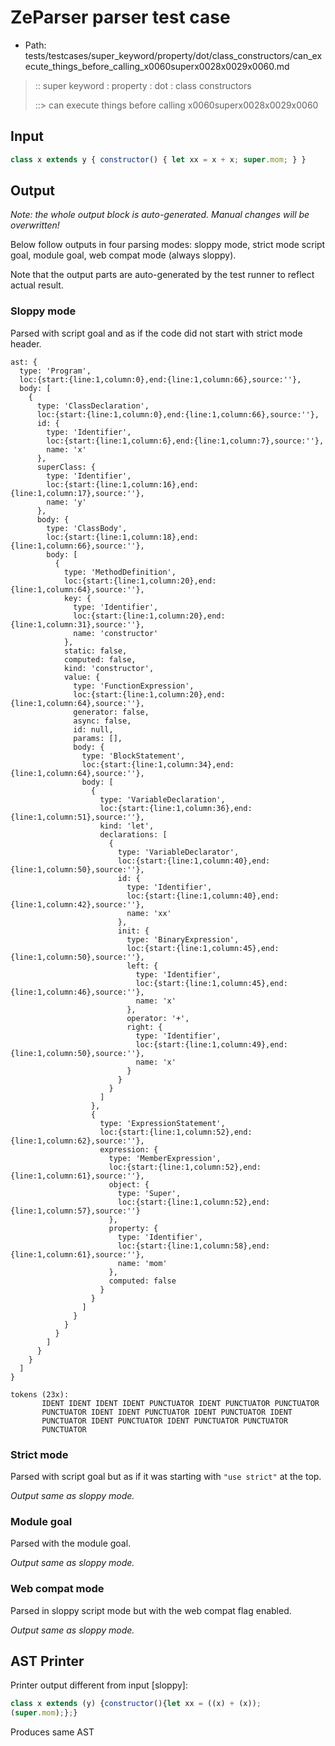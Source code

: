 # ZeParser parser test case

- Path: tests/testcases/super_keyword/property/dot/class_constructors/can_execute_things_before_calling_x0060superx0028x0029x0060.md

> :: super keyword : property : dot : class constructors
>
> ::> can execute things before calling x0060superx0028x0029x0060

## Input

`````js
class x extends y { constructor() { let xx = x + x; super.mom; } }
`````

## Output

_Note: the whole output block is auto-generated. Manual changes will be overwritten!_

Below follow outputs in four parsing modes: sloppy mode, strict mode script goal, module goal, web compat mode (always sloppy).

Note that the output parts are auto-generated by the test runner to reflect actual result.

### Sloppy mode

Parsed with script goal and as if the code did not start with strict mode header.

`````
ast: {
  type: 'Program',
  loc:{start:{line:1,column:0},end:{line:1,column:66},source:''},
  body: [
    {
      type: 'ClassDeclaration',
      loc:{start:{line:1,column:0},end:{line:1,column:66},source:''},
      id: {
        type: 'Identifier',
        loc:{start:{line:1,column:6},end:{line:1,column:7},source:''},
        name: 'x'
      },
      superClass: {
        type: 'Identifier',
        loc:{start:{line:1,column:16},end:{line:1,column:17},source:''},
        name: 'y'
      },
      body: {
        type: 'ClassBody',
        loc:{start:{line:1,column:18},end:{line:1,column:66},source:''},
        body: [
          {
            type: 'MethodDefinition',
            loc:{start:{line:1,column:20},end:{line:1,column:64},source:''},
            key: {
              type: 'Identifier',
              loc:{start:{line:1,column:20},end:{line:1,column:31},source:''},
              name: 'constructor'
            },
            static: false,
            computed: false,
            kind: 'constructor',
            value: {
              type: 'FunctionExpression',
              loc:{start:{line:1,column:20},end:{line:1,column:64},source:''},
              generator: false,
              async: false,
              id: null,
              params: [],
              body: {
                type: 'BlockStatement',
                loc:{start:{line:1,column:34},end:{line:1,column:64},source:''},
                body: [
                  {
                    type: 'VariableDeclaration',
                    loc:{start:{line:1,column:36},end:{line:1,column:51},source:''},
                    kind: 'let',
                    declarations: [
                      {
                        type: 'VariableDeclarator',
                        loc:{start:{line:1,column:40},end:{line:1,column:50},source:''},
                        id: {
                          type: 'Identifier',
                          loc:{start:{line:1,column:40},end:{line:1,column:42},source:''},
                          name: 'xx'
                        },
                        init: {
                          type: 'BinaryExpression',
                          loc:{start:{line:1,column:45},end:{line:1,column:50},source:''},
                          left: {
                            type: 'Identifier',
                            loc:{start:{line:1,column:45},end:{line:1,column:46},source:''},
                            name: 'x'
                          },
                          operator: '+',
                          right: {
                            type: 'Identifier',
                            loc:{start:{line:1,column:49},end:{line:1,column:50},source:''},
                            name: 'x'
                          }
                        }
                      }
                    ]
                  },
                  {
                    type: 'ExpressionStatement',
                    loc:{start:{line:1,column:52},end:{line:1,column:62},source:''},
                    expression: {
                      type: 'MemberExpression',
                      loc:{start:{line:1,column:52},end:{line:1,column:61},source:''},
                      object: {
                        type: 'Super',
                        loc:{start:{line:1,column:52},end:{line:1,column:57},source:''}
                      },
                      property: {
                        type: 'Identifier',
                        loc:{start:{line:1,column:58},end:{line:1,column:61},source:''},
                        name: 'mom'
                      },
                      computed: false
                    }
                  }
                ]
              }
            }
          }
        ]
      }
    }
  ]
}

tokens (23x):
       IDENT IDENT IDENT IDENT PUNCTUATOR IDENT PUNCTUATOR PUNCTUATOR
       PUNCTUATOR IDENT IDENT PUNCTUATOR IDENT PUNCTUATOR IDENT
       PUNCTUATOR IDENT PUNCTUATOR IDENT PUNCTUATOR PUNCTUATOR
       PUNCTUATOR
`````

### Strict mode

Parsed with script goal but as if it was starting with `"use strict"` at the top.

_Output same as sloppy mode._

### Module goal

Parsed with the module goal.

_Output same as sloppy mode._

### Web compat mode

Parsed in sloppy script mode but with the web compat flag enabled.

_Output same as sloppy mode._

## AST Printer

Printer output different from input [sloppy]:

````js
class x extends (y) {constructor(){let xx = ((x) + (x));
(super.mom);};}
````

Produces same AST
